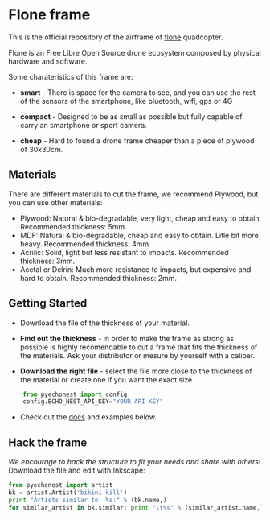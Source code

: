 ﻿# Flone frame

This is the official repository of the airframe of [flone](http://flone.cc) quadcopter. 

Flone is an Free Libre Open Source drone ecosystem composed by physical hardware and software.

Some charateristics of this frame are:

* **smart** - There is space for the camera to see, and you can use the rest of the sensors of the smartphone, like bluetooth, wifi, gps or 4G 

* **compact** - Designed to be as small as possible but fully capable of carry an smartphone or sport camera.

* **cheap** - Hard to found a drone frame cheaper than a piece of plywood of 30x30cm.

## Materials 
There are different materials to cut the frame, we recommend Plywood, but you can use other materials:

* Plywood: Natural & bio-degradable, very light, cheap and easy to obtain
Recommended thickness: 5mm.
* MDF: Natural & bio-degradable, cheap and easy to obtain. Litle bit more heavy.
Recommended thickness: 4mm.
* Acrilic: Solid, light but less resistant to impacts.
Recommended thickness: 3mm.
* Acetal or Delrin: Much more resistance to impacts, but expensive and hard to obtain.
Recommended thickness: 2mm.
   
## Getting Started
* Download the file of the thickness of your material.

* **Find out the thickness** - in order to make the frame as strong as possible is highly recomendable to cut a frame that fits the thickness of the materials. Ask your distributor or mesure by yourself with a caliber.

* **Download the right file**  - select the file more close to the thickness of the material or create one if you want the exact size.  

```python
    from pyechonest import config
    config.ECHO_NEST_API_KEY="YOUR API KEY"
```

* Check out the [docs](http://echonest.github.com/pyechonest/) and examples below.


## Hack the frame
*We encourage to hack the structure to fit your needs and share with others!*
Download the file and edit with Inkscape:

```python
from pyechonest import artist
bk = artist.Artist('bikini kill')
print "Artists similar to: %s:" % (bk.name,)
for similar_artist in bk.similar: print "\t%s" % (similar_artist.name,)
```

